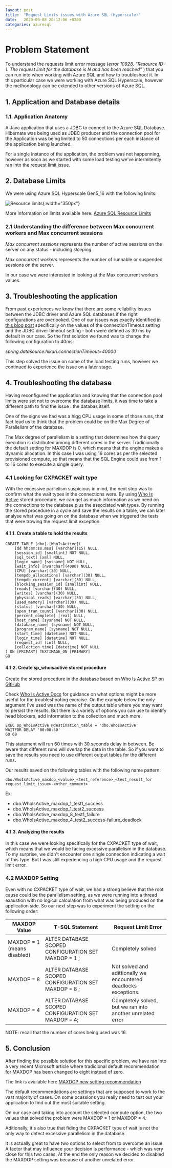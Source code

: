```yaml
---
layout: post
title:  "Request Limits issues with Azure SQL (Hyperscale)"
date:   2020-09-08 20:12:06 +0200
categories: azuresql
---
```


# Problem Statement
To understand the requests limit error message (*error 10928, “Resource ID : 1. The request limit for the database is N and has been reached”* ) that you can run into when working with Azure SQL and how to troubleshoot it. In this particular case we were working with Azure SQL Hyperscale, however the methodology can be extended to other versions of Azure SQL.

## 1. Application and Database details

### 1.1. Application Anatomy

A Java application that uses a JDBC to connect to the Azure SQL Database.
Hibernate was being used as JDBC producer and the connection pool for the Application was being limited to 50 connections per each instance of the application being launched.

For a single instance of the application, the problem was not happenning, however as soon as we started with some load testing we've intermitently ran into the request limit issue.

## 2. Database Limits
We were using Azure SQL Hyperscale Gen5_16 with the following limits: 

![Resource limits]({{site.baseurl}}/assets/images/2020-09-08-request-limits-issues-on-azure-sql/az-sql-resource-limits-16.jpg){:width="350px"}

More Information on limits available here:
[Azure SQL Resource Limits](https://docs.microsoft.com/en-us/azure/azure-sql/database/resource-limits-vcore-single-databases#hyperscale---provisioned-compute---gen5)


### 2.1 Understanding the difference between Max concurrent workers and Max concurrent sessions

*Max concurrent sessions* represents the number of active sessions on the server on any status - including *sleeping*.

*Max concurrent workers* represents the number of runnable or suspended sessions on the server.

In our case we were interested in looking at the Max concurrent workers values.

## 3. Troubleshooting the application
From past experiences we know that there are some reliability issues between the JDBC driver and Azure SQL databases if the right configurations are overlooked. One of our issues was exactly identified [in this blog post](https://devblogs.microsoft.com/azure-sql/improve-jdbc-application-reliability-with-azure-sql-and-connection-pooling/) specifically on the values of the connectionTimeout setting and the JDBC driver timeout setting - both were defined as 30 ms by default in our case.
So the first solution we found was to change the following configuration to 40ms:

*spring.datasource.hikari.connectionTimeout=40000*

This step solved the issue on some of the load testing runs, however we continued to experience the issue on a later stage.

## 4. Troubleshooting the database

Having reconfigured the application and knowing that the connection pool limits were set not to overcome the database limits, it was time to take a different path to find the issue : the databas itself.

One of the signs we had was a higg CPU usage in some of those runs, that fact lead us to think that the problem could be on the Max Degree of Parallelism of the database.

The Max degree of parallelism is a setting that determines how the query execution is distributed among different cores in the server. Tradicionally the default setting for MAXDOP is 0, which means that the engine makes a dynamic allocation. In this case I was using 16 cores as per the selected provisioned compute, so that means that the SQL Engine could use from 1 to 16 cores to execute a single query.

### 4.1 Looking for CXPACKET wait type

With the excessive parllelism suspicious in mind, the next step was to confirm what the wait types in the connections were. By using [Who Is Active](http://whoisactive.com) stored procedure, we can get as much information as we need on the connections to the database plus the associated wait types. By running the stored procedure in a cycle and save the results on a table, we can later analyse what was going on on the database when we triggered the tests that were trowing the request limit exception.

#### 4.1.1. Create a table to hold the results

``` 
CREATE TABLE [dbo].[WhoIsActive](
	[dd hh:mm:ss.mss] [varchar](15) NULL,
	[session_id] [smallint] NOT NULL,
	[sql_text] [xml] NULL,
	[login_name] [sysname] NOT NULL,
	[wait_info] [nvarchar](4000) NULL,
	[CPU] [varchar](30) NULL,
	[tempdb_allocations] [varchar](30) NULL,
	[tempdb_current] [varchar](30) NULL,
	[blocking_session_id] [smallint] NULL,
	[reads] [varchar](30) NULL,
	[writes] [varchar](30) NULL,
	[physical_reads] [varchar](30) NULL,
	[used_memory] [varchar](30) NULL,
	[status] [varchar](30) NULL,
	[open_tran_count] [varchar](30) NULL,
	[percent_complete] [real] NULL,
	[host_name] [sysname] NOT NULL,
	[database_name] [sysname] NOT NULL,
	[program_name] [sysname] NOT NULL,
	[start_time] [datetime] NOT NULL,
	[login_time] [datetime] NOT NULL,
	[request_id] [int] NULL,
	[collection_time] [datetime] NOT NULL
) ON [PRIMARY] TEXTIMAGE_ON [PRIMARY]
GO 
```
#### 4.1.2. Create sp_whoisactive stored procedure 
Create the stored procedure in the database based on [Who Is Active SP on GitHub](https://github.com/amachanic/sp_whoisactive/releases)

Check [Who Is Active Docs](http://whoisactive.com/docs/) for guidance on what options might be more useful for the troubleshooting exercise. On the example below the only argument I've used was the name of the output table where you may want to persist the results. But there is a variety of options you can use to identify head blockers, add information to the collection and much more.

```
EXEC sp_WhoIsActive @destination_table = 'dbo.WhoIsActive'
WAITFOR DELAY '00:00:30'
GO 60
```

This statement will run 60 times with 30 seconds delay in between.
Be aware that different runs will overlap the data in the table. So if you want to save the results you need to use different output tables for the different runs.

Our results saved on the following tables with the following name pattern: 
```
dbo.WhoIsActive_maxdop_<value>_<test_reference>_<test_result_for request_limit_issue>-<other_comment>
```

Ex: 

- dbo.WhoIsActive_maxdop_1_test1_success
- dbo.WhoIsActive_maxdop_1_test2_success
- dbo.WhoIsActive_maxdop_8_test1_failure
- dbo.WhoIsActive_maxdop_4_test2_success-failure_deadlock


#### 4.1.3. Analyzing the results 
In this case we were looking specifically for the CXPACKET type of wait, which means that we would be facing excessive parallelism in the database. To my surprise, we didn't encounter one single connection indicating a wait of this type. But I was still experiencing a high CPU usage and the request limit error.

### 4.2 MAXDOP Setting

Even with no CXPACKET type of wait, we had a strong believe that the root cause could be the parallelism setting, as we were running into a thread exaustion with no logical calculation from what was being produced on the application side. So our next step was to experiment the setting on the following order:

|MAXDOP Value | T-SQL Statement | Request Limit Error
|-------------|-----------------|---------------------
| MAXDOP = 1 (means disabled)| ALTER DATABASE SCOPED CONFIGURATION SET MAXDOP = 1 ; | Completely solved
| MAXDOP = 8 | ALTER DATABASE SCOPED CONFIGURATION SET MAXDOP = 8 ; | Not solved and adittionally we encountered deadlocks exceptions.
|MAXDOP = 4 | ALTER DATABASE SCOPED CONFIGURATION SET MAXDOP = 4; | Completely solved, but we ran into another unrelated error

NOTE: recall that the number of cores being used was 16.


## 5. Conclusion

After finding the possible solution for this specific problem, we have ran into a very recent Microsoft article where tradicional default recommendation for MAXDOP has been changed to eight instead of zero.

The link is available here [MAXDOP new setting recommendation](https://techcommunity.microsoft.com/t5/azure-sql-database/changing-default-maxdop-in-azure-sql-database/ba-p/1538528)

The default recommendations are settings that are supposed to work to the vast majority of cases. On some ocassions you really need to test out your application to find out the most suitable setting.

On our case and taking into account the selected compute option,  the two values that solved the problem were MAXDOP = 1 or MAXDOP = 4.

Aditionally, it's also true that fiding the CXPACKET type of wait is not the only way to detect excessive parallelism in the database.

It is actually great to have two options to select from to overcome an issue. A factor that may influence your decision is performance - which was very close for this two cases. At the end the only reason we decided to disabled the MAXDOP setting was because of another unrelated error.
